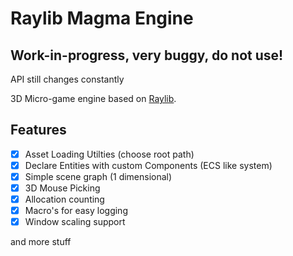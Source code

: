 # Raylib Magma Engine

## Work-in-progress, very buggy, do not use!

API still changes constantly

3D Micro-game engine based on [Raylib](https://github.com/raysan5/raylib).

## Features
- [X] Asset Loading Utilties (choose root path)
- [X] Declare Entities with custom Components (ECS like system)
- [X] Simple scene graph (1 dimensional)
- [X] 3D Mouse Picking 
- [X] Allocation counting
- [X] Macro's for easy logging
- [X] Window scaling support

and more stuff
